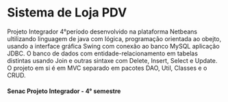 # Sistema de Loja PDV 

<p>Projeto Integrador 4°período desenvolvido na plataforma Netbeans ultilizando linguagem de java com lógica, programação orientada ao obejto, usando a 
interface gráfica Swing com conexão ao banco MySQL aplicação JDBC. O banco de dados com entidade-relacionamento em tabelas distintas 
usando Join e outras sintaxe com Delete, Insert, Select e Update. O projeto em si é em MVC separado em pacotes DAO, Util, Classes e o CRUD.
</p>

<h4>Senac Projeto Integrador - 4° semestre </h4>
